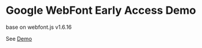 # Google WebFont Early Access Demo

base on webfont.js v1.6.16

See [Demo](http://karolass.github.io/webfont-earlyaccess-demo)